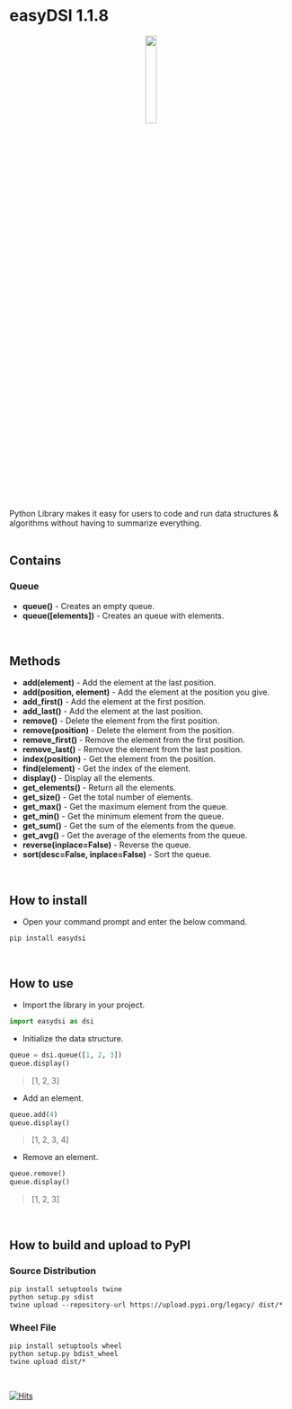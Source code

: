 # easyDSI 1.1.8

<p align="center">
  <img src="https://aloask.com/assets/images/icon_easydsi.png" style='width: 20%;'/>
</p>
<br /><br />

Python Library makes it easy for users to code and run data structures & algorithms without having to summarize everything.
<br /><br />

## Contains

### Queue
- <b>queue()</b> - Creates an empty queue. <br />
- <b>queue([elements])</b> - Creates an queue with elements. <br />

<br />


## Methods
- <b>add(element)</b> - Add the element at the last position. <br />
- <b>add(position, element)</b> - Add the element at the position you give. <br />
- <b>add_first()</b> - Add the element at the first position. <br />
- <b>add_last()</b> - Add the element at the last position. <br />
- <b>remove()</b> - Delete the element from the first position. <br />
- <b>remove(position)</b> - Delete the element from the position. <br />
- <b>remove_first()</b> - Remove the element from the first position. <br />
- <b>remove_last()</b> - Remove the element from the last position. <br />
- <b>index(position)</b> - Get the element from the position. <br />
- <b>find(element)</b> - Get the index of the element.<br />
- <b>display()</b> - Display all the elements. <br />
- <b>get_elements()</b> - Return all the elements. <br />
- <b>get_size()</b> - Get the total number of elements. <br />
- <b>get_max()</b> - Get the maximum element from the queue. <br />
- <b>get_min()</b> - Get the minimum element from the queue. <br />
- <b>get_sum()</b> - Get the sum of the elements from the queue. <br />
- <b>get_avg()</b> - Get the average of the elements from the queue. <br />
- <b>reverse(inplace=False)</b> - Reverse the queue. <br />
- <b>sort(desc=False, inplace=False)</b> - Sort the queue. <br />

<br />

## How to install
- Open your command prompt and enter the below command.
```
pip install easydsi
```
<br />

## How to use
- Import the library in your project.
```python
import easydsi as dsi
```

- Initialize the data structure.
```python
queue = dsi.queue([1, 2, 3])
queue.display()
```
> [1, 2, 3]

- Add an element.
```python
queue.add(4)
queue.display()
```

> [1, 2, 3, 4]

- Remove an element.
```python
queue.remove()
queue.display()
```
> [1, 2, 3]

<br />

## How to build and upload to PyPI
### Source Distribution
```
pip install setuptools twine
python setup.py sdist
twine upload --repository-url https://upload.pypi.org/legacy/ dist/*
```
### Wheel File
```
pip install setuptools wheel
python setup.py bdist_wheel
twine upload dist/*
```

<br />

[![Hits](https://hits.seeyoufarm.com/api/count/incr/badge.svg?url=https%3A%2F%2Fgithub.com%2Ffazil2003%2Feasydsi&count_bg=%2379C83D&title_bg=%23555555&icon=&icon_color=%23E7E7E7&title=hits&edge_flat=false)](https://hits.seeyoufarm.com)